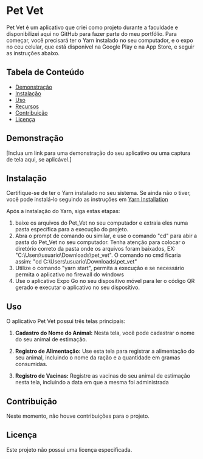 # Pet Vet

Pet Vet é um aplicativo que criei como projeto durante a faculdade e disponibilizei aqui no GitHub para fazer parte do meu portfólio. Para começar, você precisará ter o Yarn instalado no seu computador, e o expo no ceu celular, que está disponível na Google Play e na App Store, e seguir as instruções abaixo.

## Tabela de Conteúdo

- [Demonstração](#demonstração)
- [Instalação](#instalação)
- [Uso](#uso)
- [Recursos](#recursos)
- [Contribuição](#contribuição)
- [Licença](#licença)

## Demonstração

[Inclua um link para uma demonstração do seu aplicativo ou uma captura de tela aqui, se aplicável.]

## Instalação

Certifique-se de ter o Yarn instalado no seu sistema. Se ainda não o tiver, você pode instalá-lo seguindo as instruções em [Yarn Installation](https://classic.yarnpkg.com/en/docs/install)

Após a instalação do Yarn, siga estas etapas:

1. baixe os arquivos do Pet_Vet no seu computador e extraia eles numa pasta específica para a execução do projeto.
2. Abra o prompt de comando ou similar, e use o comando "cd" para abir a pasta do Pet_Vet no seu computador. Tenha atenção para colocar o diretório correto da pasta onde os arquivos foram baixados, EX: "C:\Users\usuario\Downloads\pet_vet". O comando no cmd ficaria assim: "cd C:\Users\usuario\Downloads\pet_vet"
3. Utilize o comando "yarn start", permita a execução e se necessário permita o aplicativo no firewall do windows
4. Use o aplicativo Expo Go no seu dispositivo móvel para ler o código QR gerado e executar o aplicativo no seu dispositivo.

## Uso

O aplicativo Pet Vet possui três telas principais:

1. **Cadastro do Nome do Animal:** Nesta tela, você pode cadastrar o nome do seu animal de estimação.

2. **Registro de Alimentação:** Use esta tela para registrar a alimentação do seu animal, incluindo o nome da ração e a quantidade em gramas consumidas.

3. **Registro de Vacinas:** Registre as vacinas do seu animal de estimação nesta tela, incluindo a data em que a mesma foi administrada

## Contribuição

Neste momento, não houve contribuições para o projeto.

## Licença

Este projeto não possui uma licença especificada.
